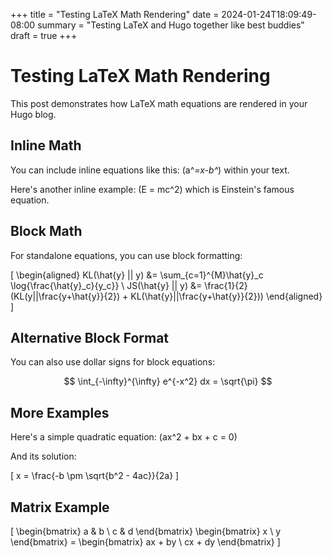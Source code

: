 +++
title = "Testing LaTeX Math Rendering"
date = 2024-01-24T18:09:49-08:00
summary = "Testing LaTeX and Hugo together like best buddies"
draft = true
+++

# Testing LaTeX Math Rendering

This post demonstrates how LaTeX math equations are rendered in your Hugo blog.

## Inline Math

You can include inline equations like this: \(a^*=x-b^*\) within your text.

Here's another inline example: \(E = mc^2\) which is Einstein's famous equation.

## Block Math

For standalone equations, you can use block formatting:

\[
\begin{aligned}
KL(\hat{y} || y) &= \sum_{c=1}^{M}\hat{y}_c \log{\frac{\hat{y}_c}{y_c}} \\
JS(\hat{y} || y) &= \frac{1}{2}(KL(y||\frac{y+\hat{y}}{2}) + KL(\hat{y}||\frac{y+\hat{y}}{2}))
\end{aligned}
\]

## Alternative Block Format

You can also use dollar signs for block equations:

$$
\int_{-\infty}^{\infty} e^{-x^2} dx = \sqrt{\pi}
$$

## More Examples

Here's a simple quadratic equation: \(ax^2 + bx + c = 0\)

And its solution:

\[
x = \frac{-b \pm \sqrt{b^2 - 4ac}}{2a}
\]

## Matrix Example

\[
\begin{bmatrix}
a & b \\
c & d
\end{bmatrix}
\begin{bmatrix}
x \\
y
\end{bmatrix} = 
\begin{bmatrix}
ax + by \\
cx + dy
\end{bmatrix}
\]